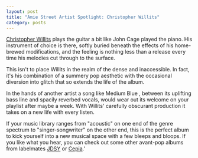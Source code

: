 ```yaml
---
layout: post
title: "Amie Street Artist Spotlight: Christopher Willits"
category: posts
---
```


<a href="http://amiestreet.com/christopherwillits">Christopher Willits</a> plays the guitar a bit like John Cage played the piano. His instrument of choice is there, softly buried beneath the effects of his home-brewed modifications, and the feeling is nothing less than a release every time his melodies cut through to the surface.

This isn't to place Willits in the realm of the dense and inaccessible. In fact, it's his combination of a summery pop aesthetic with the occasional diversion into glitch that so extends the life of the album.

In the hands of another artist a song like Medium Blue , between its uplifting bass line and spacily reverbed vocals, would wear out its welcome on your playlist after maybe a week. With Willits' carefully obscurant production it takes on a new life with every listen.

If your music library ranges from "acoustic" on one end of the genre spectrum to "singer-songwriter" on the other end, this is the perfect album to kick yourself into a new musical space with a few bleeps and bloops. If you like what you hear, you can check out some other avant-pop albums from labelmates <a href="http://amiestreet.com/jdsy">JDSY</a> or <a href="http://amiestreet.com/cepia">Cepia</a>.'